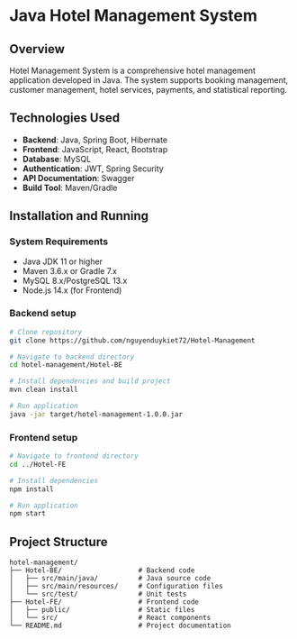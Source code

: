 # Java Hotel Management System

## Overview

Hotel Management System is a comprehensive hotel management application developed in Java. The system supports booking management, customer management, hotel services, payments, and statistical reporting.

## Technologies Used

- **Backend**: Java, Spring Boot, Hibernate
- **Frontend**: JavaScript, React, Bootstrap
- **Database**: MySQL
- **Authentication**: JWT, Spring Security
- **API Documentation**: Swagger
- **Build Tool**: Maven/Gradle

## Installation and Running

### System Requirements

- Java JDK 11 or higher
- Maven 3.6.x or Gradle 7.x
- MySQL 8.x/PostgreSQL 13.x
- Node.js 14.x (for Frontend)

### Backend setup

```bash
# Clone repository
git clone https://github.com/nguyenduykiet72/Hotel-Management

# Navigate to backend directory
cd hotel-management/Hotel-BE

# Install dependencies and build project
mvn clean install

# Run application
java -jar target/hotel-management-1.0.0.jar
```

### Frontend setup

```bash
# Navigate to frontend directory
cd ../Hotel-FE

# Install dependencies
npm install

# Run application
npm start
```

## Project Structure

```
hotel-management/
├── Hotel-BE/                   # Backend code
│   ├── src/main/java/          # Java source code
│   ├── src/main/resources/     # Configuration files
│   └── src/test/               # Unit tests
├── Hotel-FE/                   # Frontend code
│   ├── public/                 # Static files
│   └── src/                    # React components
└── README.md                   # Project documentation
```

